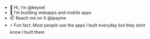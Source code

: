 - 👋 Hi, I’m @keyoel
- 💞️ I’m building webapps and mobile apps
- 📫 Reach me on X @ipayine
- ⚡ Fun fact: Most people use the apps I built everyday but they dont know I built them

<!---
keyoel/keyoel is a ✨ special ✨ repository because its `README.md` (this file) appears on your GitHub profile.
You can click the Preview link to take a look at your changes.
--->
